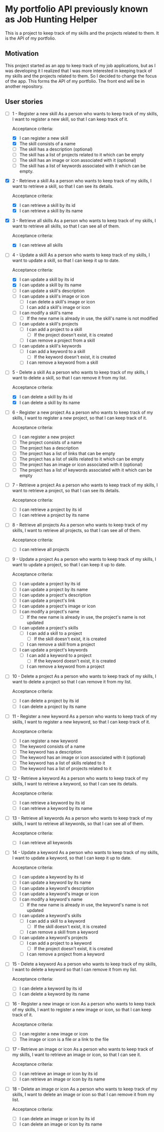 # My portfolio API previously known as Job Hunting Helper

This is a project to keep track of my skills and the projects related to them. It is the API of my portfolio.

## Motivation

This project started as an app to keep track of my job applications, but as I was developing it I realized that I was more interested in keeping track of my skills and the projects related to them. So I decided to change the focus of the app. This forms the API of my portfolio. The front end will be in another repository.

## User stories

- [ ] 1 - Register a new skill
  As a person who wants to keep track of my skills, I want to register a new skill, so that I can keep track of it.

  Acceptance criteria:
  - [x] I can register a new skill
  - [x] The skill consists of a name
  - [ ] The skill has a description (optional)
  - [ ] The skill has a list of projects related to it which can be empty
  - [ ] The skill has an image or icon associated with it (optional)
  - [ ] The skill has a list of keywords associated with it which can be empty.

- [x] 2 - Retrieve a skill
  As a person who wants to keep track of my skills, I want to retrieve a skill, so that I can see its details.

  Acceptance criteria:
  - [x] I can retrieve a skill by its id
  - [x] I can retrieve a skill by its name

- [x] 3 - Retrieve all skills
  As a person who wants to keep track of my skills, I want to retrieve all skills, so that I can see all of them.

  Acceptance criteria:
  - [x] I can retrieve all skills

- [ ] 4 - Update a skill
  As a person who wants to keep track of my skills, I want to update a skill, so that I can keep it up to date.

  Acceptance criteria:
  - [x] I can update a skill by its id
  - [x] I can update a skill by its name
  - [ ] I can update a skill's description
  - [ ] I can update a skill's image or icon
    - [ ] I can delete a skill's image or icon
    - [ ] I can add a skill's image or icon
  - [ ] I can modify a skill's name
    - [ ] If the new name is already in use, the skill's name is not modified
  - [ ] I can update a skill's projects
    - [ ] I can add a project to a skill
      - [ ] If the project doesn't exist, it is created
    - [ ] I can remove a project from a skill
  - [ ] I can update a skill's keywords
    - [ ] I can add a keyword to a skill
      - [ ] If the keyword doesn't exist, it is created
    - [ ] I can remove a keyword from a skill

- [ ] 5 - Delete a skill
  As a person who wants to keep track of my skills, I want to delete a skill, so that I can remove it from my list.

  Acceptance criteria:
  - [x] I can delete a skill by its id
  - [x] I can delete a skill by its name

- [ ] 6 - Register a new project
  As a person who wants to keep track of my skills, I want to register a new project, so that I can keep track of it.

  Acceptance criteria:
  - [ ] I can register a new project
  - [ ] The project consists of a name
  - [ ] The project has a description
  - [ ] The project has a list of links that can be empty
  - [ ] The project has a list of skills related to it which can be empty
  - [ ] The project has an image or icon associated with it (optional)
  - [ ] The project has a list of keywords associated with it which can be empty

- [ ] 7 - Retrieve a project
  As a person who wants to keep track of my skills, I want to retrieve a project, so that I can see its details.

  Acceptance criteria:
  - [ ] I can retrieve a project by its id
  - [ ] I can retrieve a project by its name

- [ ] 8 - Retrieve all projects
  As a person who wants to keep track of my skills, I want to retrieve all projects, so that I can see all of them.

  Acceptance criteria:
  - [ ] I can retrieve all projects

- [ ] 9 - Update a project
  As a person who wants to keep track of my skills, I want to update a project, so that I can keep it up to date.

  Acceptance criteria:
  - [ ] I can update a project by its id
  - [ ] I can update a project by its name
  - [ ] I can update a project's description
  - [ ] I can update a project's link
  - [ ] I can update a project's image or icon
  - [ ] I can modify a project's name
    - [ ] If the new name is already in use, the project's name is not updated
  - [ ] I can update a project's skills
    - [ ] I can add a skill to a project
      - [ ] If the skill doesn't exist, it is created
    - [ ] I can remove a skill from a project
  - [ ] I can update a project's keywords
    - [ ] I can add a keyword to a project
      - [ ] If the keyword doesn't exist, it is created
    - [ ] I can remove a keyword from a project

- [ ] 10 - Delete a project
  As a person who wants to keep track of my skills, I want to delete a project so that I can remove it from my list.

  Acceptance criteria:
  - [ ] I can delete a project by its id
  - [ ] I can delete a project by its name

- [ ] 11 - Register a new keyword
  As a person who wants to keep track of my skills, I want to register a new keyword, so that I can keep track of it.

  Acceptance criteria:
  - [ ] I can register a new keyword
  - [ ] The keyword consists of a name
  - [ ] The keyword has a description
  - [ ] The keyword has an image or icon associated with it (optional)
  - [ ] The keyword has a list of skills related to it
  - [ ] The keyword has a list of projects related to it

- [ ] 12 - Retrieve a keyword
  As a person who wants to keep track of my skills, I want to retrieve a keyword, so that I can see its details.

  Acceptance criteria:
  - [ ] I can retrieve a keyword by its id
  - [ ] I can retrieve a keyword by its name

- [ ] 13 - Retrieve all keywords
  As a person who wants to keep track of my skills, I want to retrieve all keywords, so that I can see all of them.

  Acceptance criteria:
  - [ ] I can retrieve all keywords

- [ ] 14 - Update a keyword
  As a person who wants to keep track of my skills, I want to update a keyword, so that I can keep it up to date.

  Acceptance criteria:
  - [ ] I can update a keyword by its id
  - [ ] I can update a keyword by its name
  - [ ] I can update a keyword's description
  - [ ] I can update a keyword's image or icon
  - [ ] I can modify a keyword's name
    - [ ] If the new name is already in use, the keyword's name is not updated
  - [ ] I can update a keyword's skills
    - [ ] I can add a skill to a keyword
      - [ ] If the skill doesn't exist, it is created
    - [ ] I can remove a skill from a keyword
  - [ ] I can update a keyword's projects
    - [ ] I can add a project to a keyword
      - [ ] If the project doesn't exist, it is created
    - [ ] I can remove a project from a keyword

- [ ] 15 - Delete a keyword
  As a person who wants to keep track of my skills, I want to delete a keyword so that I can remove it from my list.

  Acceptance criteria:
  - [ ] I can delete a keyword by its id
  - [ ] I can delete a keyword by its name

- [ ] 16 - Register a new image or icon
  As a person who wants to keep track of my skills, I want to register a new image or icon, so that I can keep track of it.

  Acceptance criteria:
  - [ ] I can register a new image or icon
  - [ ] The image or icon is a file or a link to the file

- [ ] 17 - Retrieve an image or icon
  As a person who wants to keep track of my skills, I want to retrieve an image or icon, so that I can see it.

  Acceptance criteria:
  - [ ] I can retrieve an image or icon by its id
  - [ ] I can retrieve an image or icon by its name

- [ ] 18 - Delete an image or icon
  As a person who wants to keep track of my skills, I want to delete an image or icon so that I can remove it from my list.

  Acceptance criteria:
  - [ ] I can delete an image or icon by its id
  - [ ] I can delete an image or icon by its name
